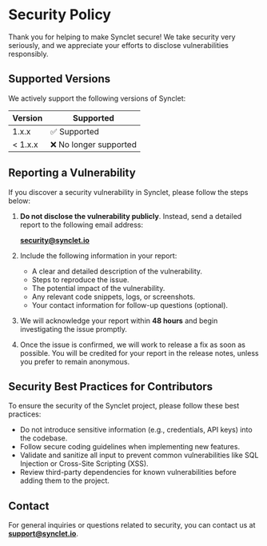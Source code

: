 # Security Policy

Thank you for helping to make Synclet secure! We take security very seriously, and we appreciate your efforts to disclose vulnerabilities responsibly.

## Supported Versions

We actively support the following versions of Synclet:

| Version | Supported          |
|---------|--------------------|
| 1.x.x   | ✅ Supported       |
| < 1.x.x | ❌ No longer supported |

## Reporting a Vulnerability

If you discover a security vulnerability in Synclet, please follow the steps below:

1. **Do not disclose the vulnerability publicly**. Instead, send a detailed report to the following email address:
   
   **security@synclet.io**

2. Include the following information in your report:
   - A clear and detailed description of the vulnerability.
   - Steps to reproduce the issue.
   - The potential impact of the vulnerability.
   - Any relevant code snippets, logs, or screenshots.
   - Your contact information for follow-up questions (optional).

3. We will acknowledge your report within **48 hours** and begin investigating the issue promptly.

4. Once the issue is confirmed, we will work to release a fix as soon as possible. You will be credited for your report in the release notes, unless you prefer to remain anonymous.

## Security Best Practices for Contributors

To ensure the security of the Synclet project, please follow these best practices:

- Do not introduce sensitive information (e.g., credentials, API keys) into the codebase.
- Follow secure coding guidelines when implementing new features.
- Validate and sanitize all input to prevent common vulnerabilities like SQL Injection or Cross-Site Scripting (XSS).
- Review third-party dependencies for known vulnerabilities before adding them to the project.

## Contact

For general inquiries or questions related to security, you can contact us at **support@synclet.io**.
